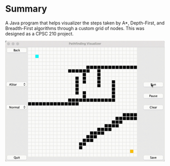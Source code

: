 # Summary

A Java program that helps visualizer the steps taken by A*, Depth-First, and Breadth-First algorithms through a custom grid of nodes. This was designed as a CPSC 210 project.

![Clip of Pathfinding Program](pathfinding.gif)
